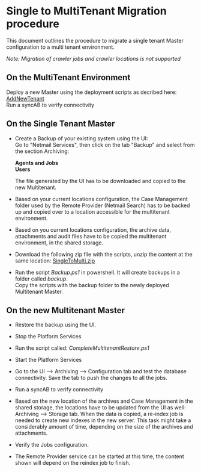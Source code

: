 # Single to MultiTenant Migration procedure

This document outlines the procedure to migrate a single tenant Master configuration to a multi tenant environment.

*Note: Migration of crawler jobs and crawler locations is not supported*

## On the MultiTenant Environment
Deploy a new Master using the deployment scripts as decribed here: <a href="https://bitbucket.netmail.com/projects/PUB/repos/deployments/browse/scripts/AddNewTenant" target="_blank">AddNewTenant</a>  
Run a syncAB to verify connectivity

## On the Single Tenant Master
* Create a Backup of your existing system using the UI:  
    Go to "Netmail Services", then click on the tab "Backup" and select from the section Archiving:

    **Agents and Jobs  
Users**

    The file generated by the UI has to be downloaded and copied to the new Multitenant.

* Based on your current locations configuration, the Case Management folder used by the Remote Provider (Netmail Search) has to be backed up and copied over to a location accessible for the multitenant environment.

* Based on you current locations configuration, the archive data, attachments and audit files have to be copied the multitenant environment, in the shared storage.

* Download the following zip file with the scripts, unzip the content at the same location: 
<a href="https://bitbucket.netmail.com/projects/PUB/repos/deployments/raw/scripts/SingleToMultiTenantMigration/SingleToMulti.zip" target="_blank">SingleToMulti.zip</a> 


* Run the script *Backup.ps1* in powershell.  It will create backups in a folder called *backup*.  
Copy the scripts with the backup folder to the newly deployed Multitenant Master.

## On the new Multitenant Master
* Restore the backup using the UI. 
* Stop the Platform Services
* Run the script called: *CompleteMultitenantRestore.ps1*
* Start the Platform Services
* Go to the UI --> Archiving --> Configuration tab and test the database connectivity.  Save the tab to push the changes to all the jobs.
* Run a syncAB to verify connectivity

* Based on the new location of the archives and Case Management in the shared storage, the locations have to be updated from the UI as well: Archiving --> Storage tab.
When the data is copied, a re-index job is needed to create new indexes in the new server.  This task might take a considerably amount of time, depending on the size of the archives and attachments.

* Verify the Jobs configuration.

* The Remote Provider service can be started at this time, the content shown will depend on the reindex job to finish.